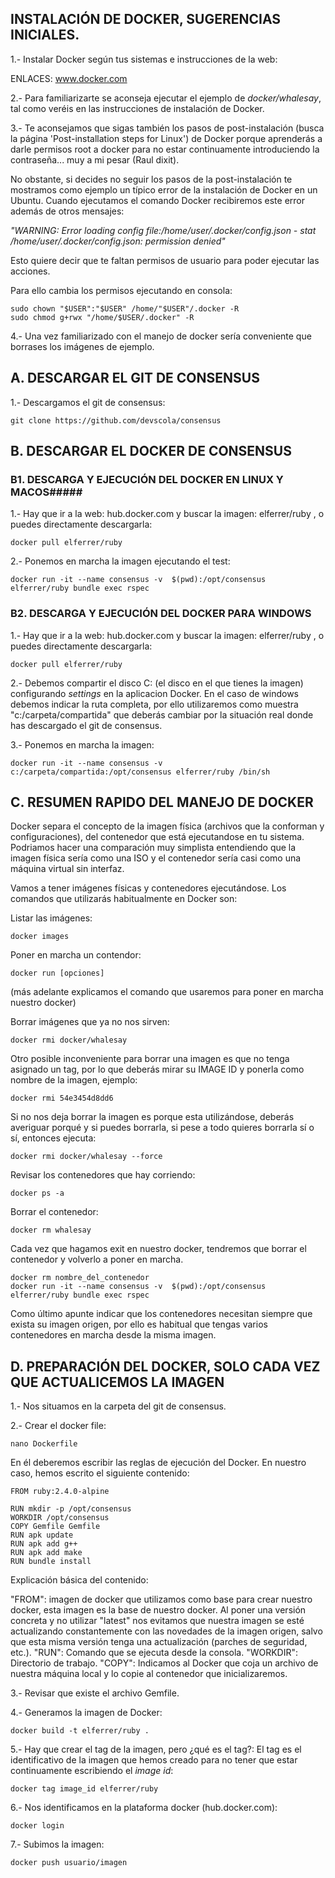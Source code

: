 ## INSTALACIÓN DE DOCKER, SUGERENCIAS INICIALES.

1.-  Instalar Docker según tus sistemas e instrucciones de la web:

ENLACES: www.docker.com

2.-  Para familiarizarte se aconseja ejecutar el ejemplo de *docker/whalesay*, tal como veréis en las instrucciones de instalación de Docker.

3.- Te aconsejamos que sigas también los pasos de post-instalación (busca la página 'Post-installation steps for Linux') de Docker porque aprenderás a darle permisos root a docker para no estar continuamente introduciendo la contraseña... muy a mi pesar (Raul dixit).

No obstante, si decides no seguir los pasos de la post-instalación te mostramos como ejemplo un típico error de la instalación de Docker en un Ubuntu. Cuando ejecutamos  el comando Docker recibiremos este error además de otros mensajes:

*"WARNING: Error loading config file:/home/user/.docker/config.json - stat /home/user/.docker/config.json: permission denied"*

Esto quiere decir que te faltan permisos de usuario para poder ejecutar las acciones.

Para ello cambia los permisos ejecutando en consola:

~~~
sudo chown "$USER":"$USER" /home/"$USER"/.docker -R
sudo chmod g+rwx "/home/$USER/.docker" -R
~~~

4.- Una vez familiarizado con el manejo de docker sería conveniente que borrases los imágenes de ejemplo.


##  A. DESCARGAR EL GIT DE CONSENSUS 

1.- Descargamos el git de consensus: 

~~~
git clone https://github.com/devscola/consensus
~~~

## B. DESCARGAR EL DOCKER DE CONSENSUS 

### B1. DESCARGA Y  EJECUCIÓN DEL DOCKER EN LINUX Y MACOS#####

1.- Hay que ir a la web: hub.docker.com y buscar la imagen: elferrer/ruby , o puedes directamente descargarla:

~~~
docker pull elferrer/ruby
~~~

2.- Ponemos en marcha la imagen ejecutando el test:

~~~
docker run -it --name consensus -v  $(pwd):/opt/consensus elferrer/ruby bundle exec rspec
~~~

### B2. DESCARGA Y EJECUCIÓN DEL DOCKER PARA WINDOWS

1.- Hay que ir a la web: hub.docker.com y buscar la imagen: elferrer/ruby , o puedes directamente descargarla: 

~~~
docker pull elferrer/ruby
~~~

2.- Debemos compartir el disco C: (el disco en el que tienes la imagen) configurando *settings* en la aplicacion Docker. En el caso de windows debemos indicar la ruta completa, por ello utilizaremos como muestra "c:/carpeta/compartida" que deberás cambiar por la situación real donde has descargado el git de consensus.

3.- Ponemos en marcha la imagen:

~~~
docker run -it --name consensus -v  c:/carpeta/compartida:/opt/consensus elferrer/ruby /bin/sh
~~~



## C. RESUMEN RAPIDO DEL MANEJO DE DOCKER 

Docker separa el concepto de la imagen física (archivos que la conforman y configuraciones), del contenedor que está ejecutandose en tu sistema. Podriamos hacer una comparación muy simplista entendiendo que la imagen física sería como una ISO y el contenedor sería casi como una máquina virtual sin interfaz.

Vamos a tener imágenes físicas y contenedores ejecutándose. Los comandos que utilizarás habitualmente en Docker son:

Listar las imágenes:

~~~
docker images
~~~

Poner en marcha un contendor:
~~~
docker run [opciones]
~~~
(más adelante explicamos el comando que usaremos para poner en marcha nuestro docker)

Borrar imágenes que ya no nos sirven:

~~~
docker rmi docker/whalesay
~~~

Otro posible inconveniente para borrar una imagen es que no tenga asignado un tag, por lo que deberás mirar su IMAGE ID y ponerla como nombre de la imagen, ejemplo:

~~~
docker rmi 54e3454d8dd6
~~~

Si no nos deja borrar la imagen es porque esta utilizándose, deberás averiguar porqué y si puedes borrarla, si pese a todo quieres borrarla sí o sí, entonces ejecuta:

~~~
docker rmi docker/whalesay --force
~~~

Revisar los contenedores que hay corriendo:

~~~
docker ps -a
~~~

Borrar el contenedor:

~~~
docker rm whalesay
~~~

Cada vez que hagamos exit en nuestro docker, tendremos que borrar el contenedor y volverlo a poner en marcha.

~~~
docker rm nombre_del_contenedor
docker run -it --name consensus -v  $(pwd):/opt/consensus elferrer/ruby bundle exec rspec
~~~

Como último apunte indicar que los contenedores necesitan siempre que exista su imagen origen, por ello es habitual que tengas varios contenedores en marcha desde la misma imagen.

##  D. PREPARACIÓN DEL DOCKER, SOLO CADA VEZ QUE ACTUALICEMOS LA IMAGEN 

1.- Nos situamos en la carpeta del git de consensus. 

2.- Crear el docker file:

~~~
nano Dockerfile
~~~

En él deberemos escribir las reglas de ejecución del Docker. En nuestro caso, hemos escrito el siguiente contenido:

~~~
FROM ruby:2.4.0-alpine

RUN mkdir -p /opt/consensus
WORKDIR /opt/consensus
COPY Gemfile Gemfile
RUN apk update
RUN apk add g++
RUN apk add make
RUN bundle install
~~~

Explicación básica del contenido:

"FROM": imagen de docker que utilizamos como base para crear nuestro docker, esta imagen es la base de nuestro docker. Al poner una versión concreta y no utilizar "latest" nos evitamos que nuestra imagen se esté actualizando constantemente con las novedades de la imagen origen, salvo que esta misma versión tenga una actualización (parches de seguridad, etc.).
"RUN": Comando que se ejecuta desde la consola.
"WORKDIR": Directorio de trabajo.
"COPY": Indicamos al Docker que coja un archivo de nuestra máquina local y lo copie al contenedor que inicializaremos.

3.- Revisar que existe el archivo Gemfile. 

4.- Generamos la imagen de Docker: 

~~~
docker build -t elferrer/ruby .
~~~

5.- Hay que crear el tag de la imagen, pero ¿qué es el tag?: El tag es el identificativo de la imagen que hemos creado para no tener que estar continuamente escribiendo el *image id*:

~~~
docker tag image_id elferrer/ruby
~~~

6.- Nos identificamos en la plataforma docker (hub.docker.com):

~~~
docker login
~~~

7.- Subimos la imagen:

~~~
docker push usuario/imagen
~~~

